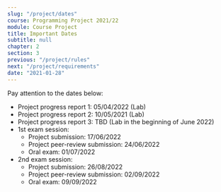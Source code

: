 ```yaml
---
slug: "/project/dates"
course: Programming Project 2021/22
module: Course Project
title: Important Dates
subtitle: null
chapter: 2
section: 3
previous: "/project/rules"
next: "/project/requirements"
date: "2021-01-28"
---
```


Pay attention to the dates below:

- Project progress report 1: 05/04/2022 (Lab)
- Project progress report 2: 10/05/2021 (Lab)
- Project progress report 3: TBD (Lab in the beginning of June 2022)
- 1st exam session:
  - Project submission: 17/06/2022
  - Project peer-review submission: 24/06/2022
  - Oral exam: 01/07/2022
- 2nd exam session:
  - Project submission: 26/08/2022
  - Project peer-review submission: 02/09/2022
  - Oral exam: 09/09/2022